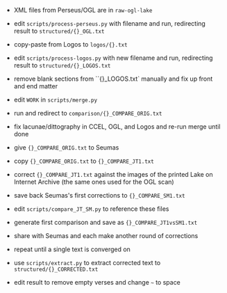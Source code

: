 
* XML files from Perseus/OGL are in `raw-ogl-lake`
* edit `scripts/process-perseus.py` with filename and run,
  redirecting result to `structured/{}_OGL.txt`

* copy-paste from Logos to `logos/{}.txt`
* edit `scripts/process-logos.py` with new filename and run,
  redirecting result to `structured/{}_LOGOS.txt`
* remove blank sections from ``{}_LOGOS.txt` manually and
  fix up front and end matter

* edit `WORK` in `scripts/merge.py`
* run and redirect to `comparison/{}_COMPARE_ORIG.txt`
* fix lacunae/dittography in CCEL, OGL, and Logos and
  re-run merge until done

* give `{}_COMPARE_ORIG.txt` to Seumas
* copy `{}_COMPARE_ORIG.txt` to `{}_COMPARE_JT1.txt`

* correct `{}_COMPARE_JT1.txt` against the images of the printed
  Lake on Internet Archive (the same ones used for the OGL scan)

* save back Seumas's first corrections to `{}_COMPARE_SM1.txt`
* edit `scripts/compare_JT_SM.py` to reference these files
* generate first comparison and save as `{}_COMPARE_JT1vsSM1.txt`
* share with Seumas and each make another round of corrections

* repeat until a single text is converged on

* use `scripts/extract.py` to extract corrected text to
  `structured/{}_CORRECTED.txt`
* edit result to remove empty verses and change `~` to space
